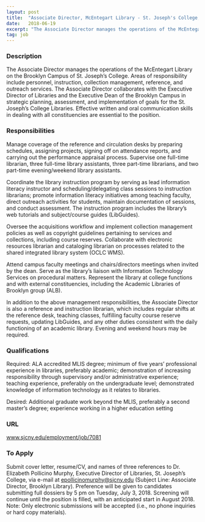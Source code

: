 ```yaml
---
layout: post
title:  "Associate Director, McEntegart Library - St. Joseph's College, Brooklyn"
date:   2018-06-19
excerpt: "The Associate Director manages the operations of the McEntegart Library on the Brooklyn Campus of St. Joseph’s College. Areas of responsibility include personnel, instruction, collection management, reference, and outreach services. The Associate Director collaborates with the Executive Director of Libraries and the Executive Dean of the Brooklyn Campus in strategic..."
tag: job
---
```


### Description   

The Associate Director manages the operations of the McEntegart Library on the Brooklyn Campus of St. Joseph’s College.  Areas of responsibility include personnel, instruction, collection management, reference, and outreach services.  The Associate Director collaborates with the Executive Director of Libraries and the Executive Dean of the Brooklyn Campus in strategic planning, assessment, and implementation of goals for the St. Joseph’s College Libraries.  Effective written and oral communication skills in dealing with all constituencies are essential to the position.


### Responsibilities   

Manage coverage of the reference and circulation desks by preparing schedules, assigning projects, signing off on attendance reports, and carrying out the performance appraisal process.  Supervise one full-time librarian, three full-time library assistants, three part-time librarians, and two part-time evening/weekend library assistants.

Coordinate the library instruction program by serving as lead information literacy instructor and scheduling/delegating class sessions to instruction librarians; promote information literacy initiatives among teaching faculty, direct outreach activities for students, maintain documentation of sessions, and conduct assessment.  The instruction program includes the library’s web tutorials and subject/course guides (LibGuides).
							
Oversee the acquisitions workflow and implement collection management policies as well as copyright guidelines pertaining to services and collections, including course reserves. Collaborate with electronic resources librarian and cataloging librarian on processes related to the shared integrated library system (OCLC WMS).

Attend campus faculty meetings and chairs/directors meetings when invited by the dean. Serve as the library’s liaison with Information Technology Services on procedural matters. Represent the library at college functions and with external constituencies, including the Academic Libraries of Brooklyn group (ALB).

In addition to the above management responsibilities, the Associate Director is also a reference and instruction librarian, which includes regular shifts at the reference desk, teaching classes, fulfilling faculty course reserve requests, updating LibGuides, and any other duties consistent with the daily functioning of an academic library. Evening and weekend hours may be required. 


### Qualifications   

Required: ALA accredited MLIS degree; minimum of five years’ professional experience in libraries, preferably academic; demonstration of increasing responsibility through supervisory and/or administrative experience;  teaching experience, preferably on the undergraduate level;  demonstrated knowledge of information technology as it relates to libraries. 

Desired: Additional graduate work beyond the MLIS, preferably a second master’s degree;  experience working in a higher education setting







### URL   

www.sjcny.edu/employment/job/7081

### To Apply   

Submit cover letter, resume/CV, and names of three references to Dr. Elizabeth Pollicino Murphy, Executive Director of Libraries, St. Joseph’s College, via e-mail at epollicinomurphy@sjcny.edu (Subject Line: Associate Director, Brooklyn Library). Preference will be given to candidates submitting full dossiers by 5 pm on Tuesday, July 3, 2018. Screening will continue until the position is filled, with an anticipated start in August 2018. Note: Only electronic submissions will be accepted (i.e., no phone inquiries or hard copy materials). 







